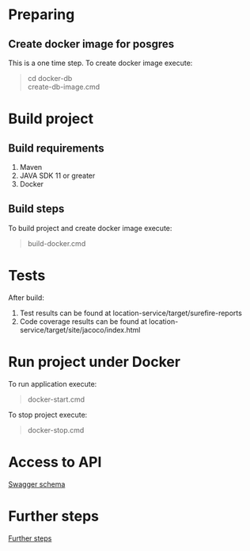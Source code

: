# Preparing
## Create docker image for posgres
This is a one time step.
To create docker image execute:
> cd docker-db\
> create-db-image.cmd
# Build project
## Build requirements
1. Maven
2. JAVA SDK 11 or greater
3. Docker
## Build steps
To build project and create docker image execute:
> build-docker.cmd

# Tests
After build:
1. Test results can be found at location-service/target/surefire-reports
2. Code coverage results can be found at location-service/target/site/jacoco/index.html

# Run project under Docker 
To run application execute:
>docker-start.cmd

To stop project execute:
>docker-stop.cmd
# Access to API
[Swagger schema](doc/swagger.yaml)

# Further steps
[Further steps](doc/Further%20steps.MD)